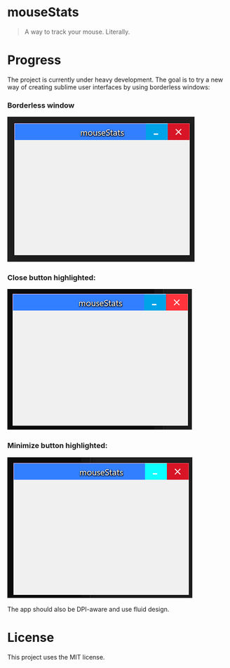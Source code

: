 # mouseStats

> A way to track your mouse. Literally.


# Progress

The project is currently under heavy development. The goal is to try a new way of creating
sublime user interfaces by using borderless windows:


### Borderless window
![Borderless](./img/borderless.png)

### Close button highlighted:
![Close high](./img/closehigh.png)

### Minimize button highlighted:
![Minimize high](./img/minhigh.png)

The app should also be DPI-aware and use fluid design.


# License

This project uses the MIT license.
